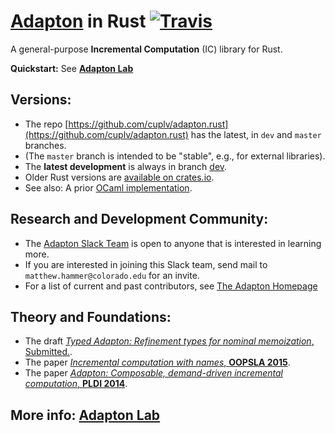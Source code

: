 [Adapton](http://adapton.org) in Rust  [![Travis](https://api.travis-ci.org/cuplv/adapton.rust.svg?branch=master)](https://travis-ci.org/cuplv/adapton.rust)
====================================================================================

A general-purpose **Incremental Computation** (IC) library for Rust.  

**Quickstart:** See **[Adapton Lab](https://github.com/cuplv/adapton-lab.rust)**

Versions:
---------

- The repo [https://github.com/cuplv/adapton.rust](https://github.com/cuplv/adapton.rust) has the latest, in `dev` and `master` branches.
- (The `master` branch is intended to be "stable", e.g., for external libraries).  
- The **latest development** is always in branch [dev](https://github.com/cuplv/adapton.rust/tree/dev).  
- Older Rust versions are [available on crates.io](https://crates.io/crates/adapton).  
- See also: A prior [OCaml implementation](https://github.com/plum-umd/adapton.ocaml).  

Research and Development Community:
--------------------------------------

 - The [Adapton Slack Team](http://adapton-public.slack.com) is open to anyone that is interested in learning more.
 - If you are interested in joining this Slack team, send mail to `matthew.hammer@colorado.edu` for an invite.
 - For a list of current and past contributors, see [The Adapton Homepage](http://adapton.org)

Theory and Foundations:
-----------------------

- The draft [_Typed Adapton: Refinement types for nominal memoization_, Submitted.](https://arxiv.org/abs/1610.00097).  
- The paper [_Incremental computation with names_, **OOPSLA 2015**](http://arxiv.org/abs/1503.07792).  
- The paper [_Adapton: Composable, demand-driven incremental computation_, **PLDI 2014**](http://www.cs.umd.edu/~hammer/adapton/).  


More info: **[Adapton Lab](https://github.com/cuplv/adapton-lab.rust)**
-------------------------------------------------------------------------
